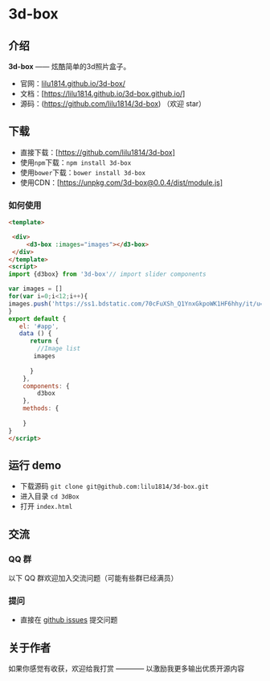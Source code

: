 
# 3d-box

## 介绍

**3d-box** —— 炫酷简单的3d照片盒子。

- 官网：[lilu1814.github.io/3d-box/](https://lilu1814.github.io/3d-box/)
- 文档：[https://lilu1814.github.io/3d-box.github.io/]
- 源码：(https://github.com/lilu1814/3d-box) （欢迎 star）


## 下载

- 直接下载：[https://github.com/lilu1814/3d-box]
- 使用`npm`下载：`npm install 3d-box` 
- 使用`bower`下载：`bower install 3d-box`
- 使用CDN：[https://unpkg.com/3d-box@0.0.4/dist/module.js]


### 如何使用

```html
<template>

 <div>
     <d3-box :images="images"></d3-box>
 </div>
</template>
<script>
import {d3box} from '3d-box'// import slider components

var images = []
for(var i=0;i<12;i++){
images.push('https://ss1.bdstatic.com/70cFuXSh_Q1YnxGkpoWK1HF6hhy/it/u=3835697576,1221857629&fm=26&gp=0.jpg')
}
export default {
   el: '#app',
   data () {
      return {
        //Image list
       images
       
      }
    },
    components: {
        d3box
    },
    methods: {
    
    }
}
</script>
```


## 运行 demo

- 下载源码 `git clone git@github.com:lilu1814/3d-box.git`
- 进入目录 `cd 3dBox`
- 打开 `index.html`

## 交流

### QQ 群

以下 QQ 群欢迎加入交流问题（可能有些群已经满员）

### 提问
- 直接在 [github issues](https://github.com/lilu1814/3d-box/issues) 提交问题


## 关于作者

如果你感觉有收获，欢迎给我打赏 ———— 以激励我更多输出优质开源内容
